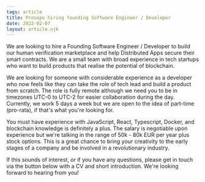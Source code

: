 ```yaml
---
tags: article
title: Prosopo hiring founding Software Engineer / Developer
date: 2022-02-07
layout: article.njk
---
```

We are looking to hire a Founding Software Engineer / Developer to build our human verification marketplace and help
Distributed Apps secure their smart contracts. We are a small team with broad experience in tech startups who want to
build products that realise the potential of blockchain.

We are looking for someone with considerable experience as a developer who now feels like they can take the role of 
tech lead and build a product from scratch. The role is fully remote although we need you to be in timezones UTC-0 to 
UTC-2 for easier collaboration during the day. Currently, we work 5 days a week but we are open to the idea of part-time
(pro-rata), if that's what you're looking for.

You must have experience with JavaScript, React, Typescript, Docker, and blockchain knowledge is definitely a plus. The 
salary is negotiable upon experience but we're talking in the range of 50k - 80k EUR per year plus stock options. This 
is a great chance to bring your creativity to the early stages of a company and be involved in a revolutionary industry.

If this sounds of interest, or if you have any questions, please get in touch via the button below with a CV and short 
introduction. We're looking forward to hearing from you!

